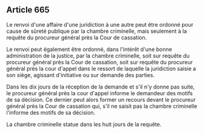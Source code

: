 Article 665
----
Le renvoi d'une affaire d'une juridiction à une autre peut être ordonné pour
cause de sûreté publique par la chambre criminelle, mais seulement à la requête
du procureur général près la Cour de cassation.

Le renvoi peut également être ordonné, dans l'intérêt d'une bonne administration
de la justice, par la chambre criminelle, soit sur requête du procureur général
près la Cour de cassation, soit sur requête du procureur général près la cour
d'appel dans le ressort de laquelle la juridiction saisie a son siège, agissant
d'initiative ou sur demande des parties.

Dans les dix jours de la réception de la demande et s'il n'y donne pas suite, le
procureur général près la cour d'appel informe le demandeur des motifs de sa
décision. Ce dernier peut alors former un recours devant le procureur général
près la Cour de cassation qui, s'il ne saisit pas la chambre criminelle
l'informe des motifs de sa décision.

La chambre criminelle statue dans les huit jours de la requête.
